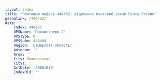 ```yaml
---
layout: index
title: 'Почтовый индекс 446452: отделение почтовой связи Почты России'
permalink: /446452/
data:
    Index: 446452
    OPSName: 'Похвистнево 2'
    OPSType: О
    OPSSubm: 446499
    Region: 'Самарская область'
    Autonom: ''
    Area: ''
    City: Похвистнево
    City1: ''
    ActDate: '20001030'
    IndexOld: ''
---
```


